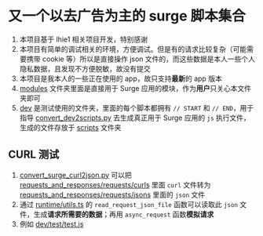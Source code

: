 # 又一个以去广告为主的 surge 脚本集合  
1. 本项目基于 lhie1 相关项目开发，特别感谢  
1. 本项目有简单的调试相关的环境，方便调试。但是有的请求比较复杂（可能需要携带 cookie 等）所以是直接操作 json 文件的，而这些数据是本人一些个人隐私数据，且发现不方便脱敏，故没有提交  
1. 本项目是我本人的一些正在使用的 app，故只支持**最新**的 app 版本  
1. [modules](modules) 文件夹里面是直接用于 Surge 应用的模块，作为**用户**只关心本文件夹即可  
1. [dev](dev) 是测试使用的文件夹，里面的每个脚本都拥有 `// START` 和 `// END`，用于指导 [convert_dev2scripts.py](convert_dev2scripts.py) 去生成真正用于 Surge 应用的 `js` 执行文件，生成的文件存放于 [scripts](scripts) 文件夹
   
## CURL 测试
1. [convert_surge_curl2json.py](convert_surge_curl2json.py) 可以把 [requests_and_responses/requests/curls](requests_and_responses/requests/curls) 里面 `curl` 文件转为 [requests_and_responses/requests/jsons](requests_and_responses/requests/jsons) 里面的 `json` 文件
1. 通过 [runtime/utils.ts](runtime/utils.ts) 的 `read_request_json_file` 函数可以读取此 `json` 文件，生成**请求所需要的数据**；再用 `async_request` 函数**模拟请求**
1. 例如 [dev/test/test.js](dev/test/test.js)